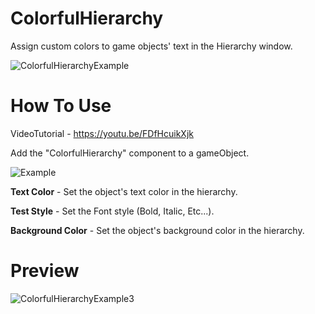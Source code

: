 # ColorfulHierarchy
Assign custom colors to game objects' text in the Hierarchy window.

![ColorfulHierarchyExample](https://github.com/neveBr/ColorfulHierarchy/assets/66878140/6867144a-f6ce-4816-920e-f2625c81f64d)


# How To Use

VideoTutorial - https://youtu.be/FDfHcuikXjk

Add the "ColorfulHierarchy" component to a gameObject.

![Example](https://github.com/neveBr/ColorfulHierarchy/assets/66878140/c007ecea-e3e7-4fa2-8804-60df4374d3f5)

**Text Color** - Set the object's text color in the hierarchy.

**Test Style** - Set the Font style (Bold, Italic, Etc...).

**Background Color** - Set the object's background color in the hierarchy.

# Preview


![ColorfulHierarchyExample3](https://github.com/neveBr/ColorfulHierarchy/assets/66878140/b6e0a208-76f2-4547-a8c2-7726612617d5)


